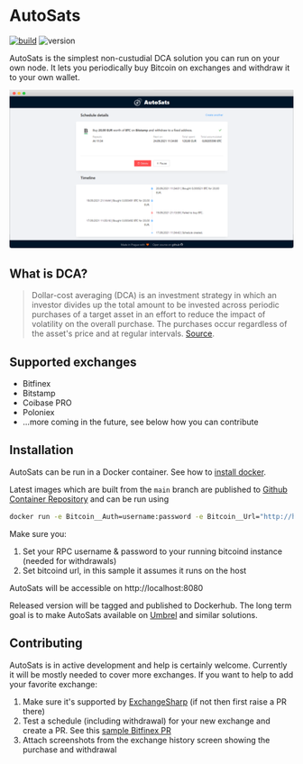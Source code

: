 # AutoSats

[![build](https://github.com/bezysoftware/autosats/actions/workflows/build.yml/badge.svg)](https://github.com/bezysoftware/autosats/actions)
![version](https://img.shields.io/docker/v/bezysoftware/autosats)

AutoSats is the simplest non-custudial DCA solution you can run on your own node. It lets you periodically buy Bitcoin on exchanges and withdraw it to your own wallet. 

![](Assets/Screenshot.png)

## What is DCA?

> Dollar-cost averaging (DCA) is an investment strategy in which an investor divides up the total amount to be invested across periodic purchases of a target asset in an effort to reduce the impact of volatility on the overall purchase. The purchases occur regardless of the asset's price and at regular intervals.
[Source](https://www.investopedia.com/terms/d/dollarcostaveraging.asp).

## Supported exchanges

* Bitfinex
* Bitstamp
* Coibase PRO
* Poloniex
* ...more coming in the future, see below how you can contribute

## Installation

AutoSats can be run in a Docker container. See how to [install docker](https://docs.docker.com/engine/install/).

Latest images which are built from the `main` branch are published to [Github Container Repository](https://github.com/bezysoftware/autosats/pkgs/container/autosats) and can be run using

```bash
docker run -e Bitcoin__Auth=username:password -e Bitcoin__Url="http://host.docker.internal:8332" -p 8080:80 ghcr.io/bezysoftware/autosats:latest
```

Make sure you:
1) Set your RPC username & password to your running bitcoind instance (needed for withdrawals)
2) Set bitcoind url, in this sample it assumes it runs on the host

AutoSats will be accessible on http://localhost:8080

Released version will be tagged and published to Dockerhub. The long term goal is to make AutoSats available on [Umbrel](https://getumbrel.com/) and similar solutions.

## Contributing

AutoSats is in active development and help is certainly welcome. 
Currently it will be mostly needed to cover more exchanges. 
If you want to help to add your favorite exchange:

1) Make sure it's supported by [ExchangeSharp](https://github.com/jjxtra/ExchangeSharp/) (if not then first raise a PR there)
2) Test a schedule (including withdrawal) for your new exchange and create a PR. See this [sample Bitfinex PR](https://github.com/bezysoftware/autosats/pull/1)
3) Attach screenshots from the exchange history screen showing the purchase and withdrawal